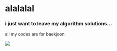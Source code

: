 # alalalal

### i just want to leave my algorithm solutions...

all my codes are for baekjoon
<div>
<a href="http://solved.ac/math0917"><img src="http://mazassumnida.wtf/api/mini/generate_badge?boj=yb5464"/></a>
</div>
